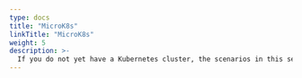 ```yaml
---
type: docs
title: "MicroK8s"
linkTitle: "MicroK8s"
weight: 5
description: >-
  If you do not yet have a Kubernetes cluster, the scenarios in this section will guide on deploying Azure Arc enabled data services on Microk8s in an automated fashion using ARM templates.
---
```

